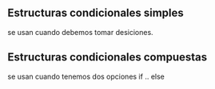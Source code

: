 ## Estructuras condicionales simples

se usan cuando debemos tomar desiciones.

## Estructuras condicionales compuestas

se usan cuando tenemos dos opciones if .. else